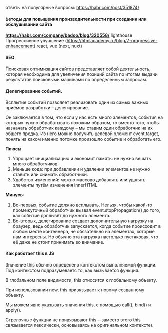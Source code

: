 ответы на популярные вопросы:
https://habr.com/post/351874/

#### Ьетоды для повышения производительности при создании или обслуживании сайта
**https://habr.com/company/badoo/blog/320558/**
lighthouse
Прогрессивное улучшение (https://htmlacademy.ru/blog/7-progressive-enhancement)
react, vue (next, nuxt)

#### SEO
Поисковая оптимизация сайтов представляет собой деятельность, которая необходима для увеличения позиций сайта по итогам выдачи результатов поисковыми машинами по определенным запросам.

#### Делегирование событий.
Всплытие событий позволяет реализовать один из самых важных приёмов разработки – делегирование.

Он заключается в том, что если у нас есть много элементов, события на которых нужно обрабатывать похожим образом, то вместо того, чтобы назначать обработчик каждому – мы ставим один обработчик на их общего предка. Из него можно получить целевой элемент event.target, понять на каком именно потомке произошло событие и обработать его.

**Плюсы**

1. Упрощает инициализацию и экономит память: не нужно вешать много обработчиков.
2. Меньше кода: при добавлении и удалении элементов не нужно ставить или снимать обработчики.
3. Удобство изменений: можно массово добавлять или удалять элементы путём изменения innerHTML.

**Минусы**

1. Во-первых, событие должно всплывать. Нельзя, чтобы какой-то промежуточный обработчик вызвал event.stopPropagation() до того, как событие доплывёт до  нужного элемента.
2. Во-вторых, делегирование создает дополнительную нагрузку на браузер, ведь обработчик запускается, когда событие происходит в любом месте контейнера, не обязательно на элементах, которые нам интересны. Но обычно эта нагрузка настолько пустяковая, что её даже не стоит принимать во внимание.

#### Как работает this в JS

Значение this обычно определено контекстом выполняемой функции. Под контекстом подразумеваетс то, как вызывается функция.

В глобальном поле видимости, this относится к глобальному объекту.

При использовании new, this привязывает к новому созданному объекту.

Мы можем явно указывать значения this, с помощью call(), bind() и apply().

Стрелочные функции не привязывают this — заместо этого this связывается лексически, основываясь на оригинальном контексте).